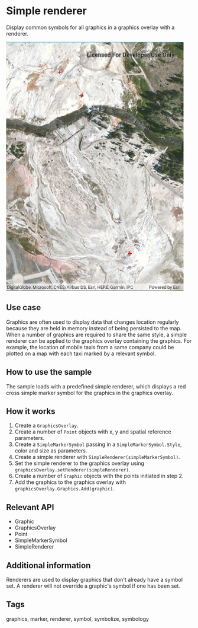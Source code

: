 # Simple renderer

Display common symbols for all graphics in a graphics overlay with a renderer.

![Image of simple renderer](SimpleRenderers.jpg)

## Use case

Graphics are often used to display data that changes location regularly because they are held in memory instead of being persisted to the map. When a number of graphics are required to share the same style, a simple renderer can be applied to the graphics overlay containing the graphics. For example, the location of mobile taxis from a same company could be plotted on a map with each taxi marked by a relevant symbol.

## How to use the sample

The sample loads with a predefined simple renderer, which displays a red cross simple marker symbol for the graphics in the graphics overlay.

## How it works

1. Create a `GraphicsOverlay`.
2. Create a number of `Point` objects with x, y and spatial reference parameters.
3. Create a `SimpleMarkerSymbol` passing in a `SimpleMarkerSymbol.Style`, color and size as parameters.
4. Create a simple renderer with `SimpleRenderer(simpleMarkerSymbol)`.
5. Set the simple renderer to the graphics overlay using `graphicsOverlay.setRenderer(simpleRenderer)`.
6. Create a number of `Graphic` objects with the points initiated in step 2.
7. Add the graphics to the graphics overlay with `graphicsOverlay.Graphics.Add(graphic)`.

## Relevant API

* Graphic
* GraphicsOverlay
* Point
* SimpleMarkerSymbol
* SimpleRenderer

## Additional information

Renderers are used to display graphics that don't already have a symbol set. A renderer will not override a graphic's symbol if one has been set.

## Tags

graphics, marker, renderer, symbol, symbolize, symbology
